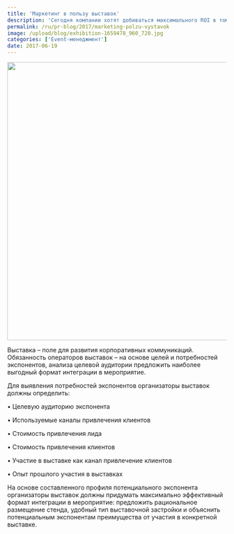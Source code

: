 ```yaml
---
title: 'Маркетинг в пользу выставок'
description: 'Сегодня компании хотят добиваться максимального ROI в том числе в рамках маркетинговых активностей. Участие в выставках – возможность для компаний наладить партнерские контакты, установить коммуникацию с потенциальными клиентами и узнать о последних рыночных тенденциях. Что должны сделать организаторы выставок, чтобы эффективность инвестиций в участие в выставочных'
permalink: /ru/pr-blog/2017/marketing-polzu-vystavok
image: /upload/blog/exhibition-1659478_960_720.jpg
categories: ['Event-менеджмент']
date: 2017-06-19
---
```

<img src="{{ site.assets }}/upload/blog/exhibition-1659478_960_720.jpg" width="960" height="639" alt="">
<p>Выставка – поле для развития корпоративных коммуникаций. Обязанность операторов выставок – на основе целей и потребностей экспонентов, анализа целевой аудитории предложить наиболее выгодный формат интеграции в мероприятие.</p>
<p>Для выявления потребностей экспонентов организаторы выставок должны определить:</p>
<p>• Целевую аудиторию экспонента</p>
<p>• Используемые каналы привлечения клиентов</p>
<p>• Стоимость привлечения лида</p>
<p>• Стоимость привлечения клиентов</p>
<p>• Участие в выставке как канал привлечение клиентов</p>
<p>• Опыт прошлого участия в выставках</p>
<p>На основе составленного профиля потенциального экспонента организаторы выставок должны придумать максимально эффективный формат интеграции в мероприятие: предложить рациональное размещение стенда, удобный тип выставочной застройки и объяснить потенциальным экспонентам преимущества от участия в конкретной выставке.</p>
